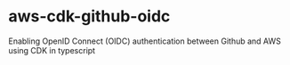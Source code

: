 # aws-cdk-github-oidc
Enabling OpenID Connect (OIDC) authentication between Github and AWS using CDK in typescript

